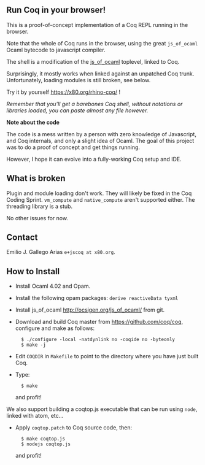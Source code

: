Run Coq in your browser!
------------------------

This is a proof-of-concept implementation of a Coq REPL running in the
browser.

Note that the whole of Coq runs in the browser, using the great
`js_of_ocaml` Ocaml bytecode to javascript compiler.

The shell is a modification of the
[js\_of\_ocaml](http://ocsigen.org/js_of_ocaml/) toplevel, linked to
Coq.

Surprisingly, it mostly works when linked against an unpatched Coq
trunk. Unfortunately, loading modules is still broken, see below.

Try it by yourself <https://x80.org/rhino-coq/> !

_Remember that you'll get a barebones Coq shell, without notations or
libraries loaded, you can paste almost any file however._

**Note about the code**

The code is a mess written by a person with zero knowledge of
Javascript, and Coq internals, and only a slight idea of Ocaml.
The goal of this project was to do a proof of concept and get things
running.

However, I hope it can evolve into a fully-working Coq setup and IDE.

## What is broken ##

Plugin and module loading don't work. They will likely be fixed in the
Coq Coding Sprint. `vm_compute` and `native_compute` aren't supported
either. The threading library is a stub.

No other issues for now.

## Contact ##

Emilio J. Gallego Arias `e+jscoq at x80.org`.

## How to Install ##

* Install Ocaml 4.02 and Opam.
* Install the following opam packages: `derive reactiveData tyxml`
* Install js\_of\_ocaml <http://ocsigen.org/js_of_ocaml/> from git.
* Download and build Coq master from <https://github.com/coq/coq>, configure and make as follows:

        $ ./configure -local -natdynlink no -coqide no -byteonly
        $ make -j

* Edit `COQDIR` in `Makefile` to point to the directory where you have just built Coq.
* Type:

        $ make

  and profit!

We also support building a coqtop.js executable that can be run using
`node`, linked with atom, etc...

* Apply `coqtop.patch` to Coq source code, then:

        $ make coqtop.js
        $ nodejs coqtop.js

  and profit!
